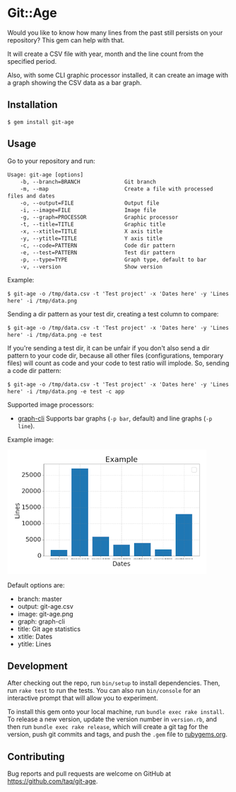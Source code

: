 # Git::Age

Would you like to know how many lines from the past still persists on your
repository? This gem can help with that.

It will create a CSV file with year, month and the line count from the specified
period.

Also, with some CLI graphic processor installed, it can create an image with a
graph showing the CSV data as a bar graph.

## Installation

```
$ gem install git-age
```

## Usage

Go to your repository and run:

```
Usage: git-age [options]
    -b, --branch=BRANCH              Git branch
    -m, --map                        Create a file with processed files and dates
    -o, --output=FILE                Output file
    -i, --image=FILE                 Image file
    -g, --graph=PROCESSOR            Graphic processor
    -t, --title=TITLE                Graphic title
    -x, --xtitle=TITLE               X axis title
    -y, --ytitle=TITLE               Y axis title
    -c, --code=PATTERN               Code dir pattern
    -e, --test=PATTERN               Test dir pattern
    -p, --type=TYPE                  Graph type, default to bar
    -v, --version                    Show version
```

Example:

```
$ git-age -o /tmp/data.csv -t 'Test project' -x 'Dates here' -y 'Lines here' -i /tmp/data.png
```

Sending a dir pattern as your test dir, creating a test column to compare:

```
$ git-age -o /tmp/data.csv -t 'Test project' -x 'Dates here' -y 'Lines here' -i /tmp/data.png -e test
```

If you're sending a test dir, it can be unfair if you don't also send a dir
pattern to your code dir, because all other files (configurations, temporary
files) will count as code and your code to test ratio will implode. So, sending
a code dir pattern:

```
$ git-age -o /tmp/data.csv -t 'Test project' -x 'Dates here' -y 'Lines here' -i /tmp/data.png -e test -c app
```

Supported image processors:

- [graph-cli](https://github.com/mcastorina/graph-cli)
  Supports bar graphs (`-p bar`, default) and line graphs (`-p line`).

Example image:

![graph-cli graph](https://github.com/taq/git-age/blob/master/graph-cli.png?raw=true)

Default options are:

- branch: master
- output: git-age.csv
- image: git-age.png
- graph: graph-cli
- title: Git age statistics
- xtitle: Dates
- ytitle: Lines

## Development

After checking out the repo, run `bin/setup` to install dependencies. Then, run `rake test` to run the tests. You can also run `bin/console` for an interactive prompt that will allow you to experiment.

To install this gem onto your local machine, run `bundle exec rake install`. To release a new version, update the version number in `version.rb`, and then run `bundle exec rake release`, which will create a git tag for the version, push git commits and tags, and push the `.gem` file to [rubygems.org](https://rubygems.org).

## Contributing

Bug reports and pull requests are welcome on GitHub at https://github.com/taq/git-age.
